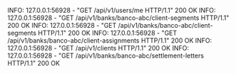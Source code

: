 INFO:     127.0.0.1:56928 - "GET /api/v1/users/me HTTP/1.1" 200 OK
INFO:     127.0.0.1:56928 - "GET /api/v1/banks/banco-abc/client-segments HTTP/1.1" 200 OK
INFO:     127.0.0.1:56928 - "GET /api/v1/banks/banco-abc/client-segments HTTP/1.1" 200 OK
INFO:     127.0.0.1:56928 - "GET /api/v1/banks/banco-abc/client-assignments HTTP/1.1" 200 OK
INFO:     127.0.0.1:56928 - "GET /api/v1/clients HTTP/1.1" 200 OK
INFO:     127.0.0.1:56928 - "GET /api/v1/banks/banco-abc/settlement-letters HTTP/1.1" 200 OK